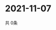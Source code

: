 # 2021-11-07
  共 0条

  <!-- BEGIN -->
  <!-- 最后更新时间Sun Nov 07 2021 23:02:38 GMT+0000 (Coordinated Universal Time) -->
  
  <!-- END -->
  
  